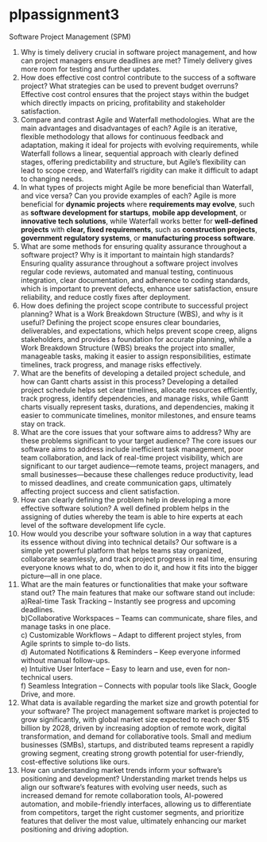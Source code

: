 # plpassignment3
Software Project Management (SPM)
1. Why is timely delivery crucial in software project management, and how can project managers ensure deadlines are met? Timely delivery gives more room for testing and further updates.<br>
2. How does effective cost control contribute to the success of a software project? What strategies can be used to prevent budget overruns? Effective cost control ensures that the project stays within the budget which directly impacts on pricing, profitability and stakeholder satisfaction.<br>
3. Compare and contrast Agile and Waterfall methodologies. What are the main advantages and disadvantages of each? Agile is an iterative, flexible methodology that allows for continuous feedback and adaptation, making it ideal for projects with evolving requirements, while Waterfall follows a linear, sequential approach with clearly defined stages, offering predictability and structure, but Agile’s flexibility can lead to scope creep, and Waterfall’s rigidity can make it difficult to adapt to changing needs.<br>
4. In what types of projects might Agile be more beneficial than Waterfall, and vice versa? Can you provide examples of each? Agile is more beneficial for **dynamic projects** where **requirements may evolve**, such as **software development for startups**, **mobile app development**, or **innovative tech solutions**, while Waterfall works better for **well-defined projects** with **clear, fixed requirements**, such as **construction projects**, **government regulatory systems**, or **manufacturing process software**.<br>
5. What are some methods for ensuring quality assurance throughout a software project? Why is it important to maintain high standards? Ensuring quality assurance throughout a software project involves regular code reviews, automated and manual testing, continuous integration, clear documentation, and adherence to coding standards, which is important to prevent defects, enhance user satisfaction, ensure reliability, and reduce costly fixes after deployment.<br>
6. How does defining the project scope contribute to successful project planning? What is a Work Breakdown Structure (WBS), and why is it useful? Defining the project scope ensures clear boundaries, deliverables, and expectations, which helps prevent scope creep, aligns stakeholders, and provides a foundation for accurate planning, while a Work Breakdown Structure (WBS) breaks the project into smaller, manageable tasks, making it easier to assign responsibilities, estimate timelines, track progress, and manage risks effectively.<br>
7. What are the benefits of developing a detailed project schedule, and how can Gantt charts assist in this process? Developing a detailed project schedule helps set clear timelines, allocate resources efficiently, track progress, identify dependencies, and manage risks, while Gantt charts visually represent tasks, durations, and dependencies, making it easier to communicate timelines, monitor milestones, and ensure teams stay on track.<br>
8. What are the core issues that your software aims to address? Why are these problems significant to your target audience? The core issues our software aims to address include inefficient task management, poor team collaboration, and lack of real-time project visibility, which are significant to our target audience—remote teams, project managers, and small businesses—because these challenges reduce productivity, lead to missed deadlines, and create communication gaps, ultimately affecting project success and client satisfaction.<br>
9. How can clearly defining the problem help in developing a more effective software solution? A well defined problem helps in the assigning of duties whereby the team is able to hire experts at each level of the software development life cycle.<br>
10. How would you describe your software solution in a way that captures its essence without diving into technical details? Our software is a simple yet powerful platform that helps teams stay organized, collaborate seamlessly, and track project progress in real time, ensuring everyone knows what to do, when to do it, and how it fits into the bigger picture—all in one place.<br>
11. What are the main features or functionalities that make your software stand out? The main features that make our software stand out include: <br>a)Real-time Task Tracking – Instantly see progress and upcoming deadlines.<br>b)Collaborative Workspaces – Teams can communicate, share files, and manage tasks in one place.<br>c) Customizable Workflows – Adapt to different project styles, from Agile sprints to simple to-do lists.<br> d) Automated Notifications & Reminders – Keep everyone informed without manual follow-ups.<br>e) Intuitive User Interface – Easy to learn and use, even for non-technical users.<br> f) Seamless Integration – Connects with popular tools like Slack, Google Drive, and more.<br>
12. What data is available regarding the market size and growth potential for your software? The project management software market is projected to grow significantly, with global market size expected to reach over $15 billion by 2028, driven by increasing adoption of remote work, digital transformation, and demand for collaborative tools. Small and medium businesses (SMBs), startups, and distributed teams represent a rapidly growing segment, creating strong growth potential for user-friendly, cost-effective solutions like ours.<br>
13. How can understanding market trends inform your software’s positioning and development? Understanding market trends helps us align our software’s features with evolving user needs, such as increased demand for remote collaboration tools, AI-powered automation, and mobile-friendly interfaces, allowing us to differentiate from competitors, target the right customer segments, and prioritize features that deliver the most value, ultimately enhancing our market positioning and driving adoption.
